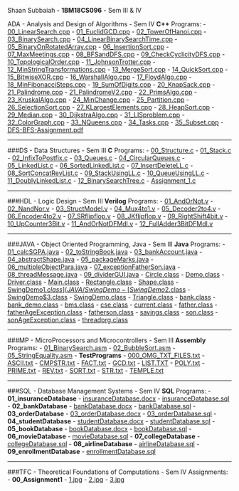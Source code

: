 Shaan Subbaiah - __1BM18CS096__ - Sem III & IV


 ADA - Analysis and Design of Algorithms - Sem IV
 __C++__ Programs:
     - [00\_LinearSearch.cpp](ADA/00_LinearSearch.cpp)
     - [01\_EuclidGCD.cpp](ADA/01_EuclidGCD.cpp)
     - [02\_TowerOfHanoi.cpp](ADA/02_TowerOfHanoi.cpp)
     - [03\_BinarySearch.cpp](ADA/03_BinarySearch.cpp)
     - [04\_LinearBinarySearchTime.cpp](ADA/04_LinearBinarySearchTime.cpp)
     - [05\_BinaryOnRotatedArray.cpp](ADA/05_BinaryOnRotatedArray.cpp)
     - [06\_InsertionSort.cpp](ADA/06_InsertionSort.cpp)
     - [07\_MaxMeetings.cpp](ADA/07_MaxMeetings.cpp)
     - [08\_BFSandDFS.cpp](ADA/08_BFSandDFS.cpp)
     - [09\_CheckCyclicityDFS.cpp](ADA/09_CheckCyclicityDFS.cpp)
     - [10\_TopologicalOrder.cpp](ADA/10_TopologicalOrder.cpp)
     - [11\_JohnsonTrotter.cpp](ADA/11_JohnsonTrotter.cpp)
     - [12\_MinStringTransformations.cpp](ADA/12_MinStringTransformations.cpp)
     - [13\_MergeSort.cpp](ADA/13_MergeSort.cpp)
     - [14\_QuickSort.cpp](ADA/14_QuickSort.cpp)
     - [15\_BitwiseXOR.cpp](ADA/15_BitwiseXOR.cpp)
     - [16\_WarshallAlgo.cpp](ADA/16_WarshallAlgo.cpp)
     - [17\_FloydAlgo.cpp](ADA/17_FloydAlgo.cpp)
     - [18\_MinFibonacciSteps.cpp](ADA/18_MinFibonacciSteps.cpp)
     - [19\_SumOfDigits.cpp](ADA/19_SumOfDigits.cpp)
     - [20\_KnapSack.cpp](ADA/20_KnapSack.cpp)
     - [21\_Palindrome.cpp](ADA/21_Palindrome.cpp)
     - [21\_PalindromeV2.cpp](ADA/21_PalindromeV2.cpp)
     - [22\_PrimsAlgo.cpp](ADA/22_PrimsAlgo.cpp)
     - [23\_KruskalAlgo.cpp](ADA/23_KruskalAlgo.cpp)
     - [24\_MinChange.cpp](ADA/24_MinChange.cpp)
     - [25\_Partition.cpp](ADA/25_Partition.cpp)
     - [26\_SelectionSort.cpp](ADA/26_SelectionSort.cpp)
     - [27\_KLargestElements.cpp](ADA/27_KLargestElements.cpp)
     - [28\_HeapSort.cpp](ADA/28_HeapSort.cpp)
     - [29\_Median.cpp](ADA/29_Median.cpp)
     - [30\_DijkstraAlgo.cpp](ADA/30_DijkstraAlgo.cpp)
     - [31\_LISproblem.cpp](ADA/31_LISproblem.cpp)
     - [32\_ColorGraph.cpp](ADA/32_ColorGraph.cpp)
     - [33\_NQueens.cpp](ADA/33_NQueens.cpp)
     - [34\_Tasks.cpp](ADA/34_Tasks.cpp)
     - [35\_Subset.cpp](ADA/35_Subset.cpp)
     - [DFS\-BFS\-Assignment.pdf](ADA/DFS-BFS-Assignment.pdf)

---

###DS - Data Structures - Sem III
__C__ Programs:
     - [00\_Structure.c](DS/00_Structure.c)
     - [01\_Stack.c](DS/01_Stack.c)
     - [02\_InfixToPostfix.c](DS/02_InfixToPostfix.c)
     - [03\_Queues.c](DS/03_Queues.c)
     - [04\_CircularQueues.c](DS/04_CircularQueues.c)
     - [05\_LinkedList.c](DS/05_LinkedList.c)
     - [06\_SortedLinkedList.c](DS/06_SortedLinkedList.c)
     - [07\_InsertDeleteLL.c](DS/07_InsertDeleteLL.c)
     - [08\_SortConcatRevList.c](DS/08_SortConcatRevList.c)
     - [09\_StackUsingLL.c](DS/09_StackUsingLL.c)
     - [10\_QueueUsingLL.c](DS/10_QueueUsingLL.c)
     - [11\_DoublyLinkedList.c](DS/11_DoublyLinkedList.c)
     - [12\_BinarySearchTree.c](DS/12_BinarySearchTree.c)
     - [Assignment\_1.c](DS/Assignment_1.c)

---

###HDL - Logic Design - Sem III
__Verilog__ Programs:
     - [01\_AndOrNot.v](HDL/01_AndOrNot.v)
     - [02\_NandNor.v](HDL/02_NandNor.v)
     - [03\_StructModel.v](HDL/03_StructModel.v)
     - [04\_Mux4to1.v](HDL/04_Mux4to1.v)
     - [05\_Decoder2to4.v](HDL/05_Decoder2to4.v)
     - [06\_Encoder4to2.v](HDL/06_Encoder4to2.v)
     - [07\_SRflipflop.v](HDL/07_SRflipflop.v)
     - [08\_JKflipflop.v](HDL/08_JKflipflop.v)
     - [09\_RightShift4bit.v](HDL/09_RightShift4bit.v)
     - [10\_UpCounter3Bit.v](HDL/10_UpCounter3Bit.v)
     - [11\_AndOrNotDFMdl.v](HDL/11_AndOrNotDFMdl.v)
     - [12\_FullAdder3BitDFMdl.v](HDL/12_FullAdder3BitDFMdl.v)

---

###JAVA - Object Oriented Programming, Java - Sem III
__Java__ Programs:
     - [01\_calcSGPA.java](JAVA/01_calcSGPA.java)
     - [02\_toStringBook.java](JAVA/02_toStringBook.java)
     - [03\_bankAccount.java](JAVA/03_bankAccount.java)
     - [04\_abstractShape.java](JAVA/04_abstractShape.java)
     - [05\_packageMarks.java](JAVA/05_packageMarks.java)
     - [06\_multipleObjectPara.java](JAVA/06_multipleObjectPara.java)
     - [07\_exceptionFatherSon.java](JAVA/07_exceptionFatherSon.java)
     - [08\_threadMessage.java](JAVA/08_threadMessage.java)
     - [09\_dividerGUI.java](JAVA/09_dividerGUI.java)
     - [Circle.class](JAVA/Circle.class)
     - [Demo.class](JAVA/Demo.class)
     - [Driver.class](JAVA/Driver.class)
     - [Main.class](JAVA/Main.class)
     - [Rectangle.class](JAVA/Rectangle.class)
     - [Shape.class](JAVA/Shape.class)
     - [SwingDemo$1.class](JAVA/SwingDemo%241.class)
     - [SwingDemo$2.class](JAVA/SwingDemo%242.class)
     - [SwingDemo$3.class](JAVA/SwingDemo%243.class)
     - [SwingDemo.class](JAVA/SwingDemo.class)
     - [Triangle.class](JAVA/Triangle.class)
     - [bank.class](JAVA/bank.class)
     - [bank\_demo.class](JAVA/bank_demo.class)
     - [bms.class](JAVA/bms.class)
     - [cse.class](JAVA/cse.class)
     - [current.class](JAVA/current.class)
     - [father.class](JAVA/father.class)
     - [fatherAgeException.class](JAVA/fatherAgeException.class)
     - [fatherson.class](JAVA/fatherson.class)
     - [savings.class](JAVA/savings.class)
     - [son.class](JAVA/son.class)
     - [sonAgeException.class](JAVA/sonAgeException.class)
     - [threadprg.class](JAVA/threadprg.class)

---    

###MP - MicroProcessors and Microcontrollers - Sem III
__Assembly__ Programs:
     - [01\_BinarySearch.asm](MP/01_BinarySearch.asm)
     - [02\_BubbleSort.asm](MP/02_BubbleSort.asm)
     - [05\_StringEquality.asm](MP/05_StringEquality.asm)
     - __TestPrograms__
       - [000\_OMG\_TXT\_FILES.txt](MP/TestPrograms/000_OMG_TXT_FILES.txt)
       - [ASCII.txt](MP/TestPrograms/ASCII.txt)
       - [CMPSTR.txt](MP/TestPrograms/CMPSTR.txt)
       - [FACT.txt](MP/TestPrograms/FACT.txt)
       - [GCD.txt](MP/TestPrograms/GCD.txt)
       - [LIST.TXT](MP/TestPrograms/LIST.TXT)
       - [POLY.txt](MP/TestPrograms/POLY.txt)
       - [PRIME.txt](MP/TestPrograms/PRIME.txt)
       - [REV.txt](MP/TestPrograms/REV.txt)
       - [SORT.txt](MP/TestPrograms/SORT.txt)
       - [STR.txt](MP/TestPrograms/STR.txt)
       - [TEMPLE.txt](MP/TestPrograms/TEMPLE.txt)

---

###SQL - Database Management Systems - Sem IV
__SQL__ Programs:
     - __01\_insuranceDatabase__
       - [insuranceDatabase.docx](SQL/01_insuranceDatabase/insuranceDatabase.docx)
       - [insuranceDatabase.sql](SQL/01_insuranceDatabase/insuranceDatabase.sql)
     - __02\_bankDatabase__
       - [bankDatabase.docx](SQL/02_bankDatabase/bankDatabase.docx)
       - [bankDatabase.sql](SQL/02_bankDatabase/bankDatabase.sql)
     - __03\_orderDatabase__
       - [03\_orderDatabase.docx](SQL/03_orderDatabase/03_orderDatabase.docx)
       - [03\_orderDatabase.sql](SQL/03_orderDatabase/03_orderDatabase.sql)
     - __04\_studentDatabase__
       - [studentDatabase.docx](SQL/04_studentDatabase/studentDatabase.docx)
       - [studentDatabase.sql](SQL/04_studentDatabase/studentDatabase.sql)
     - __05\_bookDatabase__
       - [bookDatabase.docx](SQL/05_bookDatabase/bookDatabase.docx)
       - [bookDatabase.sql](SQL/05_bookDatabase/bookDatabase.sql)
     - __06\_movieDatabase__
       - [movieDatabase.sql](SQL/06_movieDatabase/movieDatabase.sql)
     - __07\_collegeDatabase__
       - [collegeDatabase.sql](SQL/07_collegeDatabase/collegeDatabase.sql)
     - __08\_airlineDatabase__
       - [airlineDatabase.sql](SQL/08_airlineDatabase/airlineDatabase.sql)
     - __09\_enrollmentDatabase__
       - [enrollmentDatabase.sql](SQL/09_enrollmentDatabase/enrollmentDatabase.sql)

---

###TFC - Theoretical Foundations of Computations - Sem IV
Assignments:
     - __00\_Assignment1__
       - [1.jpg](TFC/00_Assignment1/1.jpg)
       - [2.jpg](TFC/00_Assignment1/2.jpg)
       - [3.jpg](TFC/00_Assignment1/3.jpg)

